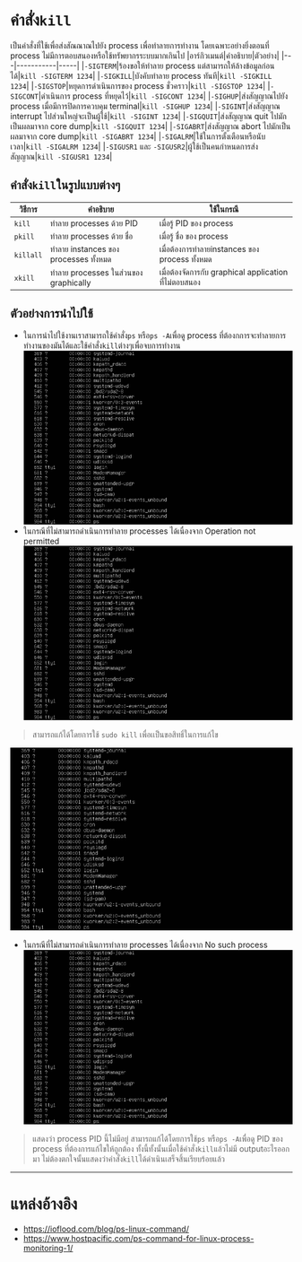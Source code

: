 # คำสั่ง`kill`
เป็นคำสั่งที่ใช้เพื่อส่งสัณณาณไปยัง process เพื่อทำลายการทำงาน โดยเฉพาะอย่างยิ่งตอนที่ process ไม่มีการตอบสนองหรือใช้ทรัพยากรระบบมากเกินไป
|อาร์กิวเมนต์|คำอธิบาย|ตัวอย่าง|
|---|-----------|-----|
|`-SIGTERM`|ร้องขอให้ทำลาย process แต่สามารถให้ล้างข้อมูลก่อนได้|`kill -SIGTERM 1234`|
|`-SIGKILL`|บังคับทำลาย process ทันที|`kill -SIGKILL 1234`|
|`-SIGSTOP`|หยุดการดำเนินการของ process ชั่วคราว|`kill -SIGSTOP 1234`|
|`-SIGCONT`|ดำเนินการ process ที่หยุดไว้|`kill -SIGCONT 1234`|
|`-SIGHUP`|ส่งสัญญาณไปยัง process เมื่อมีการปิดการควบคุม terminal|`kill -SIGHUP 1234`|
|`-SIGINT`|ส่งสัญญาณ interrupt ไปส่วนใหญ่จะเป็นผู้ใช้|`kill -SIGINT 1234`|
|`-SIGQUIT`|ส่งสัญญาณ quit ไปมักเป็นผลมาจาก core dump|`kill -SIGQUIT 1234`|
|`-SIGABRT`|ส่งสัญญาณ abort ไปมักเป็นผลมาจาก core dump|`kill -SIGABRT 1234`|
|`-SIGALRM`|ใช้ในการตั้งเตือนหรือนับเวลา|`kill -SIGALRM 1234`|
|`-SIGUSR1` และ `-SIGUSR2`|ผู้ใช้เป็นคนกำหนดการส่งสัญญาณ|`kill -SIGUSR1 1234`|
## คำสั่ง`kill`ในรูปแบบต่างๆ
|วิธีการ|คำอธิบาย|ใช้ในกรณี|
|---|-----------|-----|
|`kill`|ทำลาย processes ด้วย PID|เมื่อรู้ PID ของ process|
|`pkill`|ทำลาย processes ด้วย ชื่อ|เมื่อรู้ ชื่อ ของ process|
|`killall`|ทำลาย instances ของ processes ทั้งหมด|เมื่อต้องการทำลายinstances ของ process ทั้งหมด|
|`xkill`|ทำลาย processes ในส่วนของ graphically |เมื่อต้องจัดการกับ graphical application ที่ไม่ตอบสนอง|
## ตัวอย่างการนำไปใช้
- ในการนำไปใช้งานเราสามารถใช้คำสั่ง`ps` หรือ`ps -A`เพื่อดู process ที่ต้องกการจะทำลายการทำงานของมันได้และใช้คำสั่ง`kill`ต่างๆเพื่อจบการทำงาน
![ps-A.png](../../Assets/ps/ps-A.png)
- ในกรณีที่ไม่สามารถดำเนินการทำลาย processes ได้เนื่องจาก Operation not permitted
![ps-A.png](../../Assets/ps/ps-A.png)
> สามารถแก้ได้โดยการใช้ `sudo kill` เพื่อเเป็นขอสิทธิ์ในการแก้ไข

![ps-A.png](../../Assets/ps/ps-A.png)
- ในกรณีที่ไม่สามารถดำเนินการทำลาย processes ได้เนื่องจาก No such process
![ps-A.png](../../Assets/ps/ps-A.png)
> แสดงว่า process PID นี้ไม่มีอยู่ สามารถแก้ได้โดยการใช้`ps` หรือ`ps -A`เพื่อดู PID ของ process ที่ต้องการแก้ไขให้ถูกต้อง
ทั้งนี้ทั้งนั้นเมื่อใช้คำสั่ง`kill`แล้วไม่มี outputอะไรออกมา ไม่ต้องตกใจนั้นแสดงว่าคำสั่ง`kill`ได้ดำเนินเสร็จสิ้นเรียบร้อยแล้ว

***
# แหล่งอ้างอิง
- https://ioflood.com/blog/ps-linux-command/
- https://www.hostpacific.com/ps-command-for-linux-process-monitoring-1/
